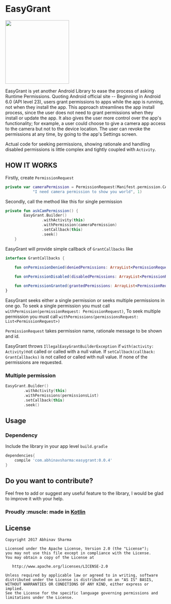 # EasyGrant

<img height="200px" 
src="https://raw.githubusercontent.com/abhinav272/EasyGrant/master/easygrant/src/main/res/mipmap-xxxhdpi/ic_launcher.png" />

EasyGrant is yet another Android Library to ease the process of asking Runtime Permissions.
Quoting Android official site -- Beginning in Android 6.0 (API level 23), users grant permissions to apps
while the app is running, not when they install the app. This approach streamlines the app install process, 
since the user does not need to grant permissions when they install or update the app. 
It also gives the user more control over the app's functionality; for example, a user could choose to give a camera
app access to the camera but not to the device location. The user can revoke the permissions at any time, 
by going to the app's Settings screen.

Actual code for seeking permissions, showing rationale and handling disabled permissions is little complex and tightly
coupled with ``Activity``.

HOW IT WORKS
------------

Firstly, create ``PermissionRequest``

```kotlin
private var cameraPermission = PermissionRequest(Manifest.permission.CAMERA,
            "I need camera permission to show you world", 1)
```

Secondly, call the method like this for single permission

```kotlin
private fun askCamPermission() {
        EasyGrant.Builder()
                .withActivity(this)
                .withPermission(cameraPermission)
                .setCallback(this)
                .seek()
    }
```

EasyGrant will provide simple callback of ``GrantCallbacks`` like

```kotlin
interface GrantCallbacks {
   
    fun onPermissionDenied(deniedPermissions: ArrayList<PermissionRequest>)

    fun onPermissionDisabled(disabledPermissions: ArrayList<PermissionRequest>)

    fun onPermissionGranted(grantedPermissions: ArrayList<PermissionRequest>)
}
```

EasyGrant seeks either a single permission or seeks multiple permissions in one go.
To seek a single permission you must call ``withPermission(permissionRequest: PermissionRequest)``,
To seek multiple permission you must call ``withPermissions(permissionsRequest: List<PermissionRequest>)``

``PermissionRequest`` takes permission name, rationale message to be shown and id.

EasyGrant throws ``IllegalEasyGrantBuilderException``
if ``with(activity: Activity)``not called or called with a null value.
If ``setCallback(callback: GrantCallbacks)`` is not called or called with null value.
If none of the permissions are requested.

### Multiple permission

```kotlin
EasyGrant.Builder()
        .withActivity(this)
        .withPermissions(permissionsList)
        .setCallback(this)
        .seek()
```

Usage
-----

### Dependency

Include the library in your app level ``build.gradle``

```groovy
dependencies{
    compile 'com.abhinavsharma:easygrant:0.0.4'
}
```

Do you want to contribute?
--------------------------

Feel free to add or suggest any useful feature to the library, I would be glad to improve it with your help.


<p align="center">
  <h3>Proudly :muscle: made in <b><a href="https://kotlinlang.org/">Kotlin</a></b></h3>
</p>

License
-------

    Copyright 2017 Abhinav Sharma

    Licensed under the Apache License, Version 2.0 (the "License");
    you may not use this file except in compliance with the License.
    You may obtain a copy of the License at

       http://www.apache.org/licenses/LICENSE-2.0

    Unless required by applicable law or agreed to in writing, software
    distributed under the License is distributed on an "AS IS" BASIS,
    WITHOUT WARRANTIES OR CONDITIONS OF ANY KIND, either express or implied.
    See the License for the specific language governing permissions and
    limitations under the License.

